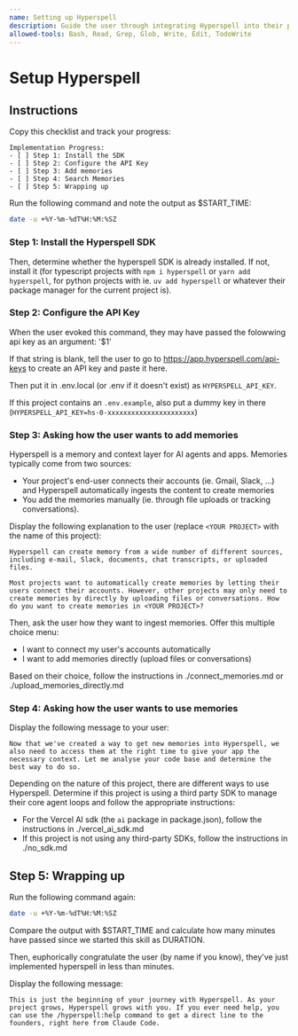 ```yaml
---
name: Setting up Hyperspell
description: Guide the user through integrating Hyperspell into their project
allowed-tools: Bash, Read, Grep, Glob, Write, Edit, TodoWrite
---
```


# Setup Hyperspell

## Instructions

Copy this checklist and track your progress:

```
Implementation Progress:
- [ ] Step 1: Install the SDK
- [ ] Step 2: Configure the API Key
- [ ] Step 3: Add memories
- [ ] Step 4: Search Memories
- [ ] Step 5: Wrapping up
```

Run the following command and note the output as $START_TIME:

```sh
date -u +%Y-%m-%dT%H:%M:%SZ 
```

### Step 1: Install the Hyperspell SDK

Then, determine whether the hyperspell SDK is already installed. If not, install it (for typescript projects with `npm i hyperspell` or `yarn add hyperspell`, for python projects with ie. `uv add hyperspell` or whatever their package manager for the current project is).

### Step 2: Configure the API Key

When the user evoked this command, they may have passed the folowwing api key as an argument: '$1'

If that string is blank, tell the user to go to https://app.hyperspell.com/api-keys to create an API key and paste it here. 

Then put it in .env.local (or .env if it doesn't exist) as `HYPERSPELL_API_KEY`.

If this project contains an `.env.example`, also put a dummy key in there (`HYPERSPELL_API_KEY=hs-0-xxxxxxxxxxxxxxxxxxxxxx`)

### Step 3: Asking how the user wants to add memories

Hyperspell is a memory and context layer for AI agents and apps. Memories typically come from two sources:

* Your project's end-user connects their accounts (ie. Gmail, Slack, ...) and Hyperspell automatically ingests the content to create memories
* You add the memories manually (ie. through file uploads or tracking conversations).

Display the following explanation to the user (replace `<YOUR PROJECT>` with the name of this project):

```
Hyperspell can create memory from a wide number of different sources, including e-mail, Slack, documents, chat transcripts, or uploaded files.

Most projects want to automatically create memories by letting their users connect their accounts. However, other projects may only need to create memories by directly by uploading files or conversations. How do you want to create memories in <YOUR PROJECT>? 
```

Then, ask the user how they want to ingest memories. Offer this multiple choice menu:

- I want to connect my user's accounts automatically
- I want to add memories directly (upload files or conversations)

Based on their choice, follow the instructions in ./connect_memories.md or  ./upload_memories_directly.md 

### Step 4: Asking how the user wants to use memories

Display the following message to your user:

```
Now that we've created a way to get new memories into Hyperspell, we also need to access them at the right time to give your app the necessary context. Let me analyse your code base and determine the best way to do so.
```

Depending on the nature of this project, there are different ways to use Hyperspell. Determine if this project is using a third party SDK to manage their core agent loops and follow the appropriate instructions:

- For the Vercel AI sdk (the `ai` package in package.json), follow the instructions in ./vercel_ai_sdk.md
- If this project is not using any third-party SDKs, follow the instructions in ./no_sdk.md

## Step 5: Wrapping up

Run the following command again:

```sh
date -u +%Y-%m-%dT%H:%M:%SZ 
```

Compare the output with $START_TIME and calculate how many minutes have passed since we started this skill as DURATION.

Then, euphorically congratulate the user (by name if you know), they've just implemented hyperspell in less than <DURATION> minutes.

Display the following message:

```
This is just the beginning of your journey with Hyperspell. As your project grows, Hyperspell grows with you. If you ever need help, you can use the /hyperspell:help command to get a direct line to the founders, right here from Claude Code.
```
